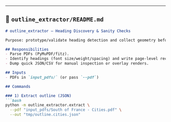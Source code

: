 
---

## 📂 `outline_extractor/README.md`

```markdown
# outline_extractor – Heading Discovery & Sanity Checks

Purpose: prototype/validate heading detection and collect geometry before wiring the full chunk builder.

## Responsibilities
- Parse PDFs (PyMuPDF/fitz).
- Identify headings (font size/weight/spacing) and write page-level records with **BL bbox**.
- Dump quick JSON/CSV for manual inspection or overlay renders.

## Inputs
- PDFs in `input_pdfs/` (or pass `--pdf`)

## Commands

### 1) Extract outline (JSON)
```bash
python -m outline_extractor.extract \
  --pdf "input_pdfs/South of France - Cities.pdf" \
  --out "tmp/outline.cities.json"
